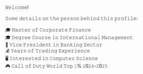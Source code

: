 𝚆𝚎𝚕𝚌𝚘𝚖𝚎!\
\
𝚂𝚘𝚖𝚎 𝚍𝚎𝚝𝚊𝚒𝚕𝚜 𝚘𝚗 𝚝𝚑𝚎 𝚙𝚎𝚛𝚜𝚘𝚗 𝚋𝚎𝚑𝚒𝚗𝚍 𝚝𝚑𝚒𝚜 𝚙𝚛𝚘𝚏𝚒𝚕𝚎:\
\
  🎓 𝙼𝚊𝚜𝚝𝚎𝚛 𝚘𝚏 𝙲𝚘𝚛𝚙𝚘𝚛𝚊𝚝𝚎 𝙵𝚒𝚗𝚊𝚗𝚌𝚎\
  🎓 𝙳𝚎𝚐𝚛𝚎𝚎 𝙲𝚘𝚞𝚛𝚜𝚎 𝚒𝚗 𝙸𝚗𝚝𝚎𝚛𝚗𝚊𝚝𝚒𝚘𝚗𝚊𝚕 𝙼𝚊𝚗𝚊𝚐𝚎𝚖𝚎𝚗𝚝\
  💼 𝚅𝚒𝚌𝚎 𝙿𝚛𝚎𝚜𝚒𝚍𝚎𝚗𝚝 𝚒𝚗 𝙱𝚊𝚗𝚔𝚒𝚗𝚐 𝚂𝚎𝚌𝚝𝚘𝚛\
  💰 𝚈𝚎𝚊𝚛𝚜 𝚘𝚏 𝚃𝚛𝚊𝚍𝚒𝚗𝚐 𝙴𝚡𝚙𝚎𝚛𝚒𝚎𝚗𝚌𝚎\
  🖥️ 𝙸𝚗𝚝𝚎𝚛𝚎𝚜𝚝𝚎𝚍 𝚒𝚗 𝙲𝚘𝚖𝚙𝚞𝚝𝚎𝚛 𝚂𝚌𝚒𝚎𝚗𝚌𝚎\
  🎮 𝙲𝚊𝚕𝚕 𝚘𝚏 𝙳𝚞𝚝𝚢 𝚆𝚘𝚛𝚕𝚍 𝚃𝚘𝚙 𝟷% 𝟸0𝟸𝟺-𝟸0𝟸𝟻
